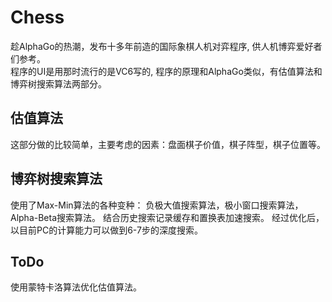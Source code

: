 # Chess    
趁AlphaGo的热潮，发布十多年前造的国际象棋人机对弈程序, 供人机博弈爱好者们参考。     
程序的UI是用那时流行的是VC6写的, 程序的原理和AlphaGo类似，有估值算法和博弈树搜索算法两部分。

## 估值算法

这部分做的比较简单，主要考虑的因素：盘面棋子价值，棋子阵型，棋子位置等。

## 博弈树搜索算法  

使用了Max-Min算法的各种变种： 负极大值搜索算法，极小窗口搜索算法，Alpha-Beta搜索算法。 结合历史搜索记录缓存和置换表加速搜索。
经过优化后，以目前PC的计算能力可以做到6-7步的深度搜索。     

## ToDo

使用蒙特卡洛算法优化估值算法。
